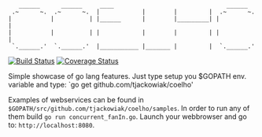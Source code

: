        ______      ______     ____                                ______
     .~      ~.  .~      ~.  |            |        |         |  .~      ~.  
    |           |          | |______      |        |_________| |          |
    |           |          | |            |        |         | |          |
     `.______.'  `.______.'  |___________ |_______ |         |  `.______.'  



[![Build Status](https://drone.io/github.com/tjackowiak/coelho/status.png)](https://drone.io/github.com/tjackowiak/coelho/latest)
[![Coverage Status](https://coveralls.io/repos/tjackowiak/coelho/badge.png?branch=master)](https://coveralls.io/r/tjackowiak/coelho?branch=master)


Simple showcase of go lang features. Just type setup you $GOPATH env. variable and type:
`go get github.com/tjackowiak/coelho'

Examples of webservices can be found in `$GOPATH/src/github.com/tjackowiak/coelho/samples`. In order to run any of them build `go run concurrent_fanIn.go`. Launch your webbrowser and go to: `http://localhost:8080`.